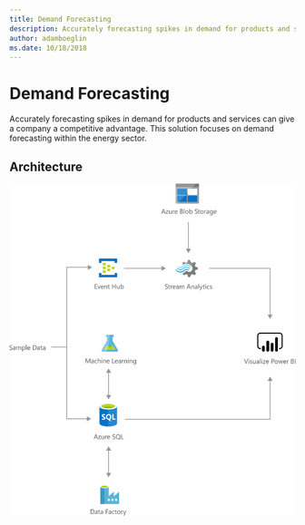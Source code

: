 ```yaml
---
title: Demand Forecasting 
description: Accurately forecasting spikes in demand for products and services can give a company a competitive advantage. This solution focuses on demand forecasting within the energy sector.
author: adamboeglin
ms.date: 10/18/2018
---
```

# Demand Forecasting 
Accurately forecasting spikes in demand for products and services can give a company a competitive advantage. This solution focuses on demand forecasting within the energy sector.

## Architecture
<img src="media/demand-forecasting.svg" alt='architecture diagram' />
